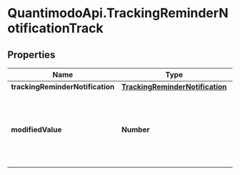 # QuantimodoApi.TrackingReminderNotificationTrack

## Properties
Name | Type | Description | Notes
------------ | ------------- | ------------- | -------------
**trackingReminderNotification** | [**TrackingReminderNotification**](TrackingReminderNotification.md) |  | 
**modifiedValue** | **Number** | Optional value to be recorded instead of the tracking reminder default value | [optional] 


